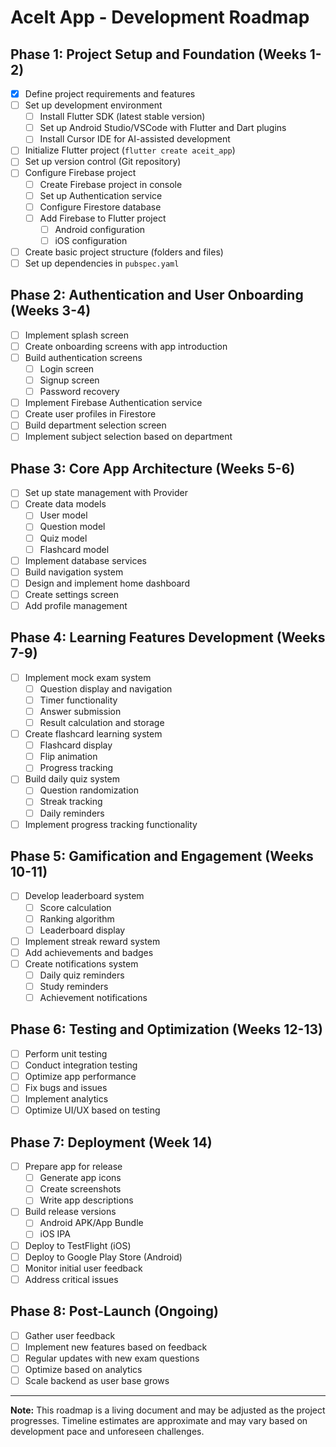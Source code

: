 # AceIt App - Development Roadmap

## Phase 1: Project Setup and Foundation (Weeks 1-2)
- [x] Define project requirements and features
- [ ] Set up development environment
  - [ ] Install Flutter SDK (latest stable version)
  - [ ] Set up Android Studio/VSCode with Flutter and Dart plugins
  - [ ] Install Cursor IDE for AI-assisted development
- [ ] Initialize Flutter project (`flutter create aceit_app`)
- [ ] Set up version control (Git repository)
- [ ] Configure Firebase project
  - [ ] Create Firebase project in console
  - [ ] Set up Authentication service
  - [ ] Configure Firestore database
  - [ ] Add Firebase to Flutter project
    - [ ] Android configuration
    - [ ] iOS configuration
- [ ] Create basic project structure (folders and files)
- [ ] Set up dependencies in `pubspec.yaml`

## Phase 2: Authentication and User Onboarding (Weeks 3-4)
- [ ] Implement splash screen
- [ ] Create onboarding screens with app introduction
- [ ] Build authentication screens
  - [ ] Login screen
  - [ ] Signup screen
  - [ ] Password recovery
- [ ] Implement Firebase Authentication service
- [ ] Create user profiles in Firestore
- [ ] Build department selection screen
- [ ] Implement subject selection based on department

## Phase 3: Core App Architecture (Weeks 5-6)
- [ ] Set up state management with Provider
- [ ] Create data models
  - [ ] User model
  - [ ] Question model
  - [ ] Quiz model
  - [ ] Flashcard model
- [ ] Implement database services
- [ ] Build navigation system
- [ ] Design and implement home dashboard
- [ ] Create settings screen
- [ ] Add profile management

## Phase 4: Learning Features Development (Weeks 7-9)
- [ ] Implement mock exam system
  - [ ] Question display and navigation
  - [ ] Timer functionality
  - [ ] Answer submission
  - [ ] Result calculation and storage
- [ ] Create flashcard learning system
  - [ ] Flashcard display
  - [ ] Flip animation
  - [ ] Progress tracking
- [ ] Build daily quiz system
  - [ ] Question randomization
  - [ ] Streak tracking
  - [ ] Daily reminders
- [ ] Implement progress tracking functionality

## Phase 5: Gamification and Engagement (Weeks 10-11)
- [ ] Develop leaderboard system
  - [ ] Score calculation
  - [ ] Ranking algorithm
  - [ ] Leaderboard display
- [ ] Implement streak reward system
- [ ] Add achievements and badges
- [ ] Create notifications system
  - [ ] Daily quiz reminders
  - [ ] Study reminders
  - [ ] Achievement notifications

## Phase 6: Testing and Optimization (Weeks 12-13)
- [ ] Perform unit testing
- [ ] Conduct integration testing
- [ ] Optimize app performance
- [ ] Fix bugs and issues
- [ ] Implement analytics
- [ ] Optimize UI/UX based on testing

## Phase 7: Deployment (Week 14)
- [ ] Prepare app for release
  - [ ] Generate app icons
  - [ ] Create screenshots
  - [ ] Write app descriptions
- [ ] Build release versions
  - [ ] Android APK/App Bundle
  - [ ] iOS IPA
- [ ] Deploy to TestFlight (iOS)
- [ ] Deploy to Google Play Store (Android)
- [ ] Monitor initial user feedback
- [ ] Address critical issues

## Phase 8: Post-Launch (Ongoing)
- [ ] Gather user feedback
- [ ] Implement new features based on feedback
- [ ] Regular updates with new exam questions
- [ ] Optimize based on analytics
- [ ] Scale backend as user base grows

---

**Note:** This roadmap is a living document and may be adjusted as the project progresses. Timeline estimates are approximate and may vary based on development pace and unforeseen challenges.
